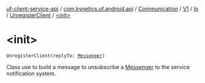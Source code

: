 [uf-client-service-api](../../../../../index.md) / [com.kynetics.uf.android.api](../../../../index.md) / [Communication](../../../index.md) / [V1](../../index.md) / [In](../index.md) / [UnregisterClient](index.md) / [&lt;init&gt;](./-init-.md)

# &lt;init&gt;

`UnregisterClient(replyTo: `[`Messenger`](https://developer.android.com/reference/android/os/Messenger.html)`)`

Class use to build a message to unsubscribe a [Messenger](https://developer.android.com/reference/android/os/Messenger.html) to the service notification
system.

